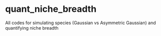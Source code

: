 # quant_niche_breadth
All codes for simulating species (Gaussian vs Asymmetric Gaussian) and quantifying niche breadth
